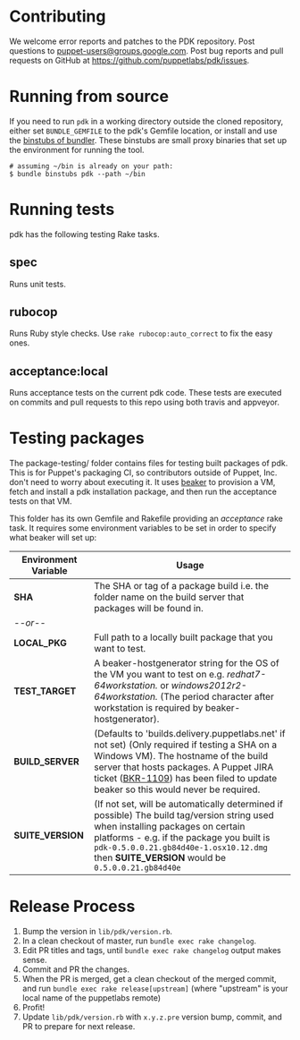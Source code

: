 # Contributing

We welcome error reports and patches to the PDK repository. Post questions to [puppet-users@groups.google.com](https://groups.google.com/forum/#!forum/puppet-users). Post bug reports and pull requests on GitHub at https://github.com/puppetlabs/pdk/issues.

# Running from source

If you need to run `pdk` in a working directory outside the cloned repository, either set `BUNDLE_GEMFILE` to the pdk's Gemfile location, or install and use the [binstubs of bundler](http://bundler.io/v1.15/bundle_binstubs.html). These binstubs are small proxy binaries that set up the environment for running the tool.

```
# assuming ~/bin is already on your path:
$ bundle binstubs pdk --path ~/bin
```

# Running tests

pdk has the following testing Rake tasks.

## spec

Runs unit tests.

## rubocop

Runs Ruby style checks. Use `rake rubocop:auto_correct` to fix the easy ones.

## acceptance:local

Runs acceptance tests on the current pdk code. These tests are executed on commits and pull requests to this repo using both travis and appveyor.

# Testing packages

The package-testing/ folder contains files for testing built packages of pdk. This is for Puppet's packaging CI, so contributors outside of Puppet, Inc. don't need to worry about executing it. It uses [beaker](https://github.com/puppetlabs/beaker) to provision a VM, fetch and install a pdk installation package, and then run the acceptance tests on that VM.

This folder has its own Gemfile and Rakefile providing an _acceptance_ rake task. It requires some environment variables to be set in order to specify what beaker will set up:

Environment Variable | Usage
---------------------|------
**SHA** | The SHA or tag of a package build i.e. the folder name on the build server that packages will be found in.
*--or--* |
**LOCAL_PKG** | Full path to a locally built package that you want to test.
**TEST_TARGET** | A beaker-hostgenerator string for the OS of the VM you want to test on e.g. _redhat7-64workstation._ or _windows2012r2-64workstation._ (The period character after workstation is required by beaker-hostgenerator).
**BUILD_SERVER** | (Defaults to 'builds.delivery.puppetlabs.net' if not set) (Only required if testing a SHA on a Windows VM). The hostname of the build server that hosts packages. A Puppet JIRA ticket ([BKR-1109](https://tickets.puppetlabs.com/browse/BKR-1109)) has been filed to update beaker so this would never be required.
**SUITE_VERSION** | (If not set, will be automatically determined if possible) The build tag/version string used when installing packages on certain platforms - e.g. if the package you built is `pdk-0.5.0.0.21.gb84d40e-1.osx10.12.dmg` then **SUITE_VERSION** would be `0.5.0.0.21.gb84d40e`

# Release Process

1. Bump the version in `lib/pdk/version.rb`.
1. In a clean checkout of master, run `bundle exec rake changelog`.
1. Edit PR titles and tags, until `bundle exec rake changelog` output makes sense.
1. Commit and PR the changes.
1. When the PR is merged, get a clean checkout of the merged commit, and run `bundle exec rake release[upstream]` (where "upstream" is your local name of the puppetlabs remote)
1. Profit!
1. Update `lib/pdk/version.rb` with `x.y.z.pre` version bump, commit, and PR to prepare for next release.
